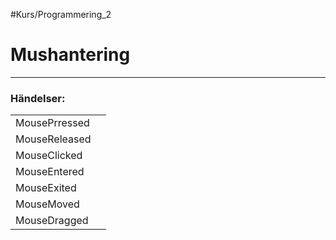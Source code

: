 #Kurs/Programmering_2 

# Mushantering
***
### Händelser:
| | |
|:---|:---|
|MousePrressed| |
|MouseReleased| |
|MouseClicked| |
|MouseEntered| |
|MouseExited| |
|MouseMoved| |
|MouseDragged| |